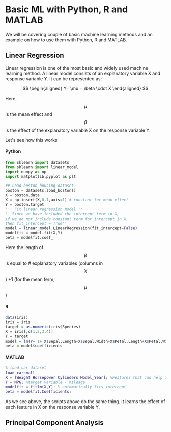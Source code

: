 # Basic ML with Python, R and MATLAB

We will be covering couple of basic machine learning methods and an example on how to use them with Python, R and MATLAB.
##  Linear Regression

Linear regression is one of the most basic and widely used machine learning method. A linear model consists of an explanatory variable X and response variable Y. It can be represented as:

$$
\begin{aligned}
Y= \mu + \beta \cdot X
\end{aligned}
$$

Here, $$\mu$$ is the mean effect and $$\beta$$ is the effect of the explanatory variable X on the response variable Y.

Let's see how this works


#### Python

```python
from sklearn import datasets
from sklearn import linear_model
import numpy as np
import matplotlib.pyplot as plt

## Load boston housing dataset
boston = datasets.load_boston()
X = boston.data
X = np.insert(X,0,1,axis=1) # constant for mean effect
Y = boston.target
''' Fit linear regression model'''
'''Since we have included the intercept term in X, 
if we do not include constant term for intercept in X,
then fit_intercept = True'''
model = linear_model.LinearRegression(fit_intercept=False) 
modelfit = model.fit(X,Y)
beta = modelfit.coef_
```
Here the length of $$\beta$$ is equal to # explanatory variables (columns in  $$X$$) +1 (for the mean term, $$\mu$$)

#### R
```R
data(iris)
iris = iris
target = as.numeric(iris$Species)
X = iris[,c(1,2,3,4)]
Y = target
model = lm(Y~ 1+ X$Sepal.Length+X$Sepal.Width+X$Petal.Length+X$Petal.Width)
beta = model$coefficients
```

#### MATLAB
```matlab
% load car dataset
load carsmall
X = [Weight Horsepower Cylinders Model_Year]; %Features that can help to predict mileage of a car
Y = MPG; %target variable - mileage
modelfit = fitlm(X,Y); % automatically fits intercept
beta = modelfit.Coefficients;
```
As we see above, the scripts above do the same thing. It learns the effect of each feature in X on the response variable Y.

## Principal Component Analysis
